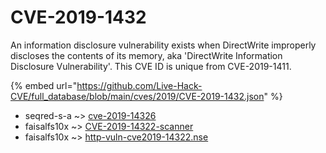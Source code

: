 # CVE-2019-1432

An information disclosure vulnerability exists when DirectWrite improperly discloses the contents of its memory, aka 'DirectWrite Information Disclosure Vulnerability'. This CVE ID is unique from CVE-2019-1411.

{% embed url="https://github.com/Live-Hack-CVE/full_database/blob/main/cves/2019/CVE-2019-1432.json" %}


* seqred-s-a ~> [cve-2019-14326](https://zeste.alice-snow.ru/2019/database/cve-2019-1432/cve-2019-14326-seqred-s-a)
* faisalfs10x ~> [CVE-2019-14322-scanner](https://zeste.alice-snow.ru/2019/database/cve-2019-1432/cve-2019-14322-scanner-faisalfs10x)
* faisalfs10x ~> [http-vuln-cve2019-14322.nse](https://zeste.alice-snow.ru/2019/database/cve-2019-1432/http-vuln-cve2019-14322.nse-faisalfs10x)